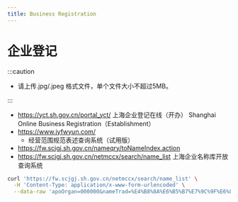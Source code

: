 ```yaml
---
title: Business Registration
---
```


# 企业登记

:::caution

- 请上传.jpg/.jpeg 格式文件，单个文件大小不超过5MB。

:::

- https://yct.sh.gov.cn/portal_yct/
  上海企业登记在线（开办）
  Shanghai Online Business Registration（Establishment）
- https://www.jyfwyun.com/
  - 经营范围规范表述查询系统（试用版）
- https://fw.scjgj.sh.gov.cn/nameqry/toNameIndex.action
- https://fw.scjgj.sh.gov.cn/netmccx/search/name_list
  上海企业名称库开放查询系统

```bash
curl 'https://fw.scjgj.sh.gov.cn/netmccx/search/name_list' \
  -H 'Content-Type: application/x-www-form-urlencoded' \
  --data-raw 'apoOrgan=000000&nameTrad=%E4%B8%8A%E6%B5%B7%E7%9C%9F%E6%80%9D%E7%A7%91%E6%8A%80%E5%8F%91%E5%B1%95%E6%9C%89%E9%99%90%E5%85%AC%E5%8F%B8&indDesc=%E7%A7%91%E6%8A%80%E5%8F%91%E5%B1%95'
```
